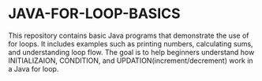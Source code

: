 # JAVA-FOR-LOOP-BASICS
This repository contains basic Java programs that demonstrate the use of for loops. It includes examples such as printing numbers, calculating sums, and understanding loop flow. The goal is to help beginners understand how INITIALIZAION, CONDITION, and UPDATION(increment/decrement) work in a Java for loop.
